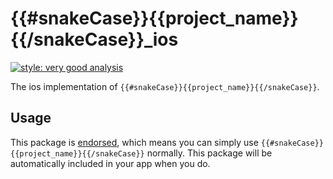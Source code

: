 # {{#snakeCase}}{{project_name}}{{/snakeCase}}_ios

[![style: very good analysis][very_good_analysis_badge]][very_good_analysis_link]

The ios implementation of `{{#snakeCase}}{{project_name}}{{/snakeCase}}`.

## Usage

This package is [endorsed][endorsed_link], which means you can simply use `{{#snakeCase}}{{project_name}}{{/snakeCase}}`
normally. This package will be automatically included in your app when you do.

[endorsed_link]: https://flutter.dev/docs/development/packages-and-plugins/developing-packages#endorsed-federated-plugin
[very_good_analysis_badge]: https://img.shields.io/badge/style-very_good_analysis-B22C89.svg
[very_good_analysis_link]: https://pub.dev/packages/very_good_analysis